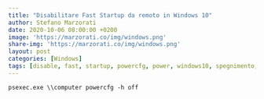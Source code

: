 ```yaml
---
title: "Disabilitare Fast Startup da remoto in Windows 10"
author: Stefano Marzorati
date: 2020-10-06 08:00:00 +0200
image: 'https://marzorati.co/img/windows.png'
share-img: 'https://marzorati.co/img/windows.png'
layout: post
categories: [Windows]
tags: [disable, fast, startup, powercfg, power, windows10, spegnimento, shutdown]
---
```

	psexec.exe \\computer powercfg -h off